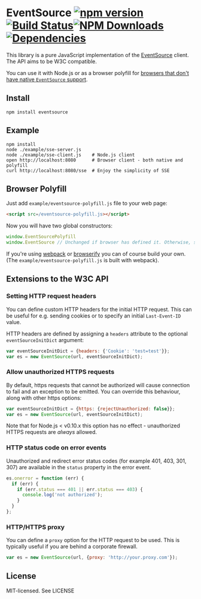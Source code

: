 # EventSource [![npm version](http://img.shields.io/npm/v/eventsource.svg?style=flat-square)](http://browsenpm.org/package/eventsource)[![Build Status](http://img.shields.io/travis/EventSource/eventsource/master.svg?style=flat-square)](https://travis-ci.org/EventSource/eventsource)[![NPM Downloads](https://img.shields.io/npm/dm/eventsource.svg?style=flat-square)](http://npm-stat.com/charts.html?package=eventsource&from=2015-09-01)[![Dependencies](https://img.shields.io/david/EventSource/eventsource.svg?style=flat-square)](https://david-dm.org/EventSource/eventsource)

This library is a pure JavaScript implementation of the [EventSource](http://www.w3.org/TR/eventsource/) client. The API aims to be W3C compatible.

You can use it with Node.js or as a browser polyfill for
[browsers that don't have native `EventSource` support](http://caniuse.com/#search=eventsource).

## Install

    npm install eventsource

## Example

    npm install
    node ./example/sse-server.js
    node ./example/sse-client.js    # Node.js client
    open http://localhost:8080      # Browser client - both native and polyfill
    curl http://localhost:8080/sse  # Enjoy the simplicity of SSE

## Browser Polyfill

Just add `example/eventsource-polyfill.js` file to your web page:

```html
<script src=/eventsource-polyfill.js></script>
```

Now you will have two global constructors:

```javascript
window.EventSourcePolyfill
window.EventSource // Unchanged if browser has defined it. Otherwise, same as window.EventSourcePolyfill
```

If you're using [webpack](https://webpack.github.io/) or [browserify](http://browserify.org/)
you can of course build your own. (The `example/eventsource-polyfill.js` is built with webpack).

## Extensions to the W3C API

### Setting HTTP request headers

You can define custom HTTP headers for the initial HTTP request. This can be useful for e.g. sending cookies
or to specify an initial `Last-Event-ID` value.

HTTP headers are defined by assigning a `headers` attribute to the optional `eventSourceInitDict` argument:

```javascript
var eventSourceInitDict = {headers: {'Cookie': 'test=test'}};
var es = new EventSource(url, eventSourceInitDict);
```

### Allow unauthorized HTTPS requests

By default, https requests that cannot be authorized will cause connection to fail and an exception
to be emitted. You can override this behaviour, along with other https options:

```javascript
var eventSourceInitDict = {https: {rejectUnauthorized: false}};
var es = new EventSource(url, eventSourceInitDict);
```

Note that for Node.js < v0.10.x this option has no effect - unauthorized HTTPS requests are *always* allowed.

### HTTP status code on error events

Unauthorized and redirect error status codes (for example 401, 403, 301, 307) are available in the `status` property in the error event.

```javascript
es.onerror = function (err) {
  if (err) {
    if (err.status === 401 || err.status === 403) {
      console.log('not authorized');
    }
  }
};
```

### HTTP/HTTPS proxy

You can define a `proxy` option for the HTTP request to be used. This is typically useful if you are behind a corporate firewall.

```javascript
var es = new EventSource(url, {proxy: 'http://your.proxy.com'});
```


## License

MIT-licensed. See LICENSE
